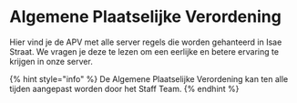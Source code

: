 # Algemene Plaatselijke Verordening

Hier vind je de APV met alle server regels die worden gehanteerd in Isae Straat. We vragen je deze te lezen om een eerlijke en betere ervaring te krijgen in onze server.

{% hint style="info" %}
&#x20;De Algemene Plaatselijke Verordening kan ten alle tijden aangepast worden door het Staff Team.
{% endhint %}
